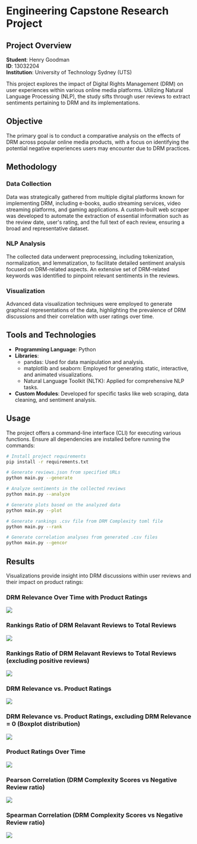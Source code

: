# Engineering Capstone Research Project

## Project Overview

**Student**: Henry Goodman  
**ID**: 13032204  
**Institution**: University of Technology Sydney (UTS)

This project explores the impact of Digital Rights Management (DRM) on user experiences within various online media platforms. Utilizing Natural Language Processing (NLP), the study sifts through user reviews to extract sentiments pertaining to DRM and its implementations.

## Objective

The primary goal is to conduct a comparative analysis on the effects of DRM across popular online media products, with a focus on identifying the potential negative experiences users may encounter due to DRM practices.

## Methodology

### Data Collection
Data was strategically gathered from multiple digital platforms known for implementing DRM, including e-books, audio streaming services, video streaming platforms, and gaming applications. A custom-built web scraper was developed to automate the extraction of essential information such as the review date, user's rating, and the full text of each review, ensuring a broad and representative dataset.

### NLP Analysis
The collected data underwent preprocessing, including tokenization, normalization, and lemmatization, to facilitate detailed sentiment analysis focused on DRM-related aspects. An extensive set of DRM-related keywords was identified to pinpoint relevant sentiments in the reviews.

### Visualization
Advanced data visualization techniques were employed to generate graphical representations of the data, highlighting the prevalence of DRM discussions and their correlation with user ratings over time.

## Tools and Technologies

- **Programming Language**: Python
- **Libraries**: 
  - pandas: Used for data manipulation and analysis.
  - matplotlib and seaborn: Employed for generating static, interactive, and animated visualizations.
  - Natural Language Toolkit (NLTK): Applied for comprehensive NLP tasks.
- **Custom Modules**: Developed for specific tasks like web scraping, data cleaning, and sentiment analysis.

## Usage

The project offers a command-line interface (CLI) for executing various functions. Ensure all dependencies are installed before running the commands:

```zsh
# Install project requirements
pip install -r requirements.txt

# Generate reviews.json from specified URLs
python main.py --generate

# Analyze sentiments in the collected reviews
python main.py --analyze

# Generate plots based on the analyzed data
python main.py --plot

# Generate rankings .csv file from DRM Complexity toml file
python main.py --rank

# Generate correlation analyses from generated .csv files
python main.py --gencor
```

## Results

Visualizations provide insight into DRM discussions within user reviews and their impact on product ratings:

### DRM Relevance Over Time with Product Ratings
![](/data/graphs/drm_relevance_with_ratings_over_time.png)

### Rankings Ratio of DRM Relavant Reviews to Total Reviews
![](/data/graphs/drm_relevance_ratio_by_product.png)

### Rankings Ratio of DRM Relavant Reviews to Total Reviews (excluding positive reviews)
![](/data/graphs/negative_reviews_with_drm_relevance.png)

### DRM Relevance vs. Product Ratings
![](/data/graphs/drm_relevance_vs_rating.png)

### DRM Relevance vs. Product Ratings, excluding DRM Relevance = 0 (Boxplot distribution)
![](/data/graphs/drm_relevance_distribution_by_rating_band_excluding_non_mentioned.png)

### Product Ratings Over Time
![](/data/graphs/ratings_over_time.png)

### Pearson Correlation (DRM Complexity Scores vs Negative Review ratio)
![](/data/graphs/scatter_plot_correlation_pearson.png)

### Spearman Correlation (DRM Complexity Scores vs Negative Review ratio)
![](/data/graphs/scatter_plot_correlation_spearman.png)
